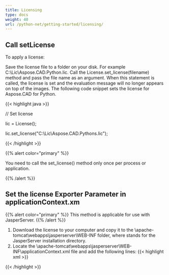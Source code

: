 ```yaml
---
title: Licensing
type: docs
weight: 40
url: /python-net/getting-started/licensing/
---
```

## **Call setLicense**
To apply a license:

Save the license file to a folder on your disk. For example C:\Lic\Aspose.CAD.Python.lic.
Call the License.set_license(filename) method and pass the file name as an argument. When this statement is called, the license is set and the evaluation message will no longer appears on top of the images.
The following code snippet sets the license for Aspose.CAD for Python.

{{< highlight java >}}

// Set license

lic = License();

lic.set_license("C:\Lic\Aspose.CAD.Pythons.lic");

{{< /highlight >}}

{{% alert color="primary" %}}

You need to call the set_license() method only once per process or application.

{{% /alert %}}

## **Set the license Exporter Parameter in applicationContext.xm**
{{% alert color="primary" %}}
This method is applicable for use with JasperServer.
{{% /alert %}}
1. Download the license to your computer and copy it to the \apache-tomcat\webapps\jasperserver\WEB-INF folder, where stands for the JasperServer installation directory.
2. Locate the \apache-tomcat\webapps\jasperserver\WEB-INF\applicationContext.xml file and add the following lines:
{{< highlight xml >}}
<bean id="jpgExportParameters" class="com.aspose.cad.pythons.jpg.ASJpegExportParametersBean">
    <property name="license" value="C:\jasperserver-7.6\apache-tomcat\webapps\jasperserver\WEB-INFAspose.CAD.Pythons.lic"/>
</bean>
{{< /highlight >}}
